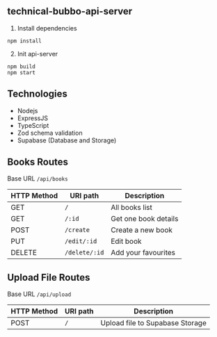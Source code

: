 ## technical-bubbo-api-server

1. Install dependencies

```
npm install
```

2. Init api-server

```
npm build
npm start
```

## Technologies

- Nodejs
- ExpressJS
- TypeScript
- Zod schema validation
- Supabase (Database and Storage)

## Books Routes

Base URL `/api/books`

| HTTP Method | URI path      | Description          |
| ----------- | ------------- | -------------------- |
| GET         | `/`           | All books list       |
| GET         | `/:id`        | Get one book details |
| POST        | `/create`     | Create a new book    |
| PUT         | `/edit/:id`   | Edit book            |
| DELETE      | `/delete/:id` | Add your favourites  |

## Upload File Routes

Base URL `/api/upload`

| HTTP Method | URI path | Description                     |
| ----------- | -------- | ------------------------------- |
| POST        | `/`      | Upload file to Supabase Storage |

